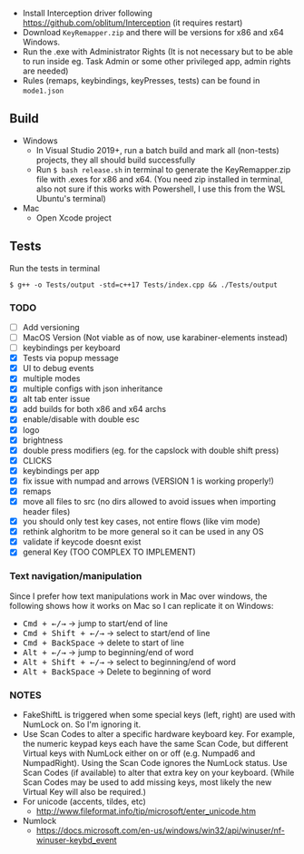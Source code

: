 - Install Interception driver following https://github.com/oblitum/Interception (it requires restart)
- Download `KeyRemapper.zip` and there will be versions for x86 and x64 Windows.
- Run the .exe with Administrator Rights (It is not necessary but to be able to run inside eg. Task Admin or some other privileged app, admin rights are needed)
- Rules (remaps, keybindings, keyPresses, tests) can be found in `mode1.json`

## Build

- Windows
  - In Visual Studio 2019+, run a batch build and mark all (non-tests) projects, they all should build successfully
  - Run `$ bash release.sh` in terminal to generate the KeyRemapper.zip file with .exes for x86 and x64. (You need zip installed in terminal, also not sure if this works with Powershell, I use this from the WSL Ubuntu's terminal)
- Mac
  - Open Xcode project

## Tests

Run the tests in terminal
```
$ g++ -o Tests/output -std=c++17 Tests/index.cpp && ./Tests/output
```

### TODO

- [ ] Add versioning
- [ ] MacOS Version (Not viable as of now, use karabiner-elements instead)
- [ ] keybindings per keyboard
- [x] Tests via popup message
- [x] UI to debug events
- [x] multiple modes
- [x] multiple configs with json inheritance
- [x] alt tab enter issue
- [x] add builds for both x86 and x64 archs
- [x] enable/disable with double esc
- [x] logo
- [x] brightness
- [x] double press modifiers (eg. for the capslock with double shift press)
- [x] CLICKS
- [x] keybindings per app
- [x] fix issue with numpad and arrows (VERSION 1 is working properly!)
- [x] remaps
- [x] move all files to src (no dirs allowed to avoid issues when importing header files)
- [x] you should only test key cases, not entire flows (like vim mode)
- [x] rethink alghoritm to be more general so it can be used in any OS
- [x] validate if keycode doesnt exist
- [x] general Key (TOO COMPLEX TO IMPLEMENT)

### Text navigation/manipulation

Since I prefer how text manipulations work in Mac over windows, the following shows how it works on Mac so I can replicate it on Windows:

- <kbd>Cmd + ←/→</kbd> → jump to start/end of line
- <kbd>Cmd + Shift + ←/→</kbd> → select to start/end of line
- <kbd>Cmd + BackSpace</kbd> → delete to start of line
- <kbd>Alt + ←/→</kbd> → jump to beginning/end of word
- <kbd>Alt + Shift + ←/→</kbd> → select to beginning/end of word
- <kbd>Alt + BackSpace</kbd> → Delete to beginning of word

### NOTES

- FakeShiftL is triggered when some special keys (left, right) are used with NumLock on. So I'm ignoring it.
- Use Scan Codes to alter a specific hardware keyboard key. For example, the numeric keypad keys each have the same Scan Code, but different Virtual keys with NumLock either on or off (e.g. Numpad6 and NumpadRight). Using the Scan Code ignores the NumLock status. Use Scan Codes (if available) to alter that extra key on your keyboard. (While Scan Codes may be used to add missing keys, most likely the new Virtual Key will also be required.)
- For unicode (accents, tildes, etc)
  - http://www.fileformat.info/tip/microsoft/enter_unicode.htm
- Numlock
  - https://docs.microsoft.com/en-us/windows/win32/api/winuser/nf-winuser-keybd_event
